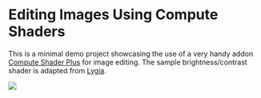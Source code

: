 # Editing Images Using Compute Shaders
This is a minimal demo project showcasing the use of a very handy addon [Compute Shader Plus](https://github.com/DevPoodle/compute-shader-plus) for image editing. The sample brightness/contrast shader is adapted from [Lygia](https://github.com/patriciogonzalezvivo/lygia).

![](https://github.com/tsutsen/GodotComputeShaderImageEditing/blob/main/shader_editing.gif)